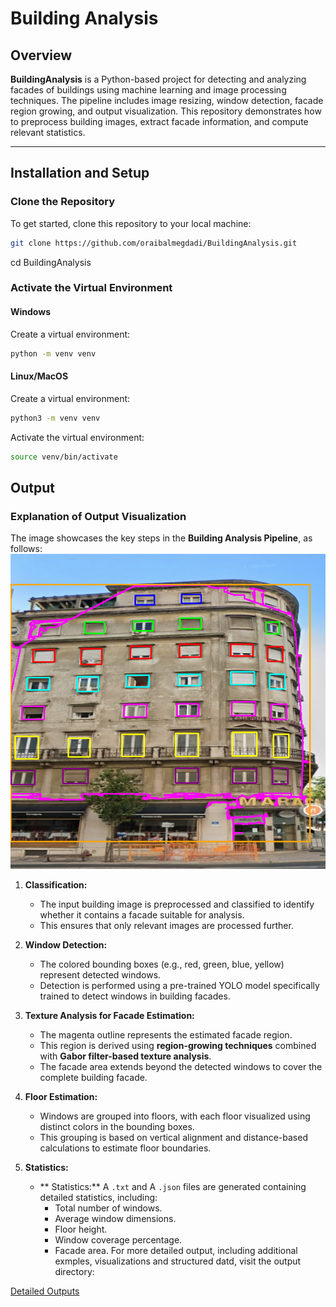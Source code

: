 # Building Analysis

## Overview

**BuildingAnalysis** is a Python-based project for detecting and analyzing facades of buildings using machine learning and image processing techniques. The pipeline includes image resizing, window detection, facade region growing, and output visualization. This repository demonstrates how to preprocess building images, extract facade information, and compute relevant statistics.

---

## Installation and Setup

### Clone the Repository

To get started, clone this repository to your local machine:

```bash
git clone https://github.com/oraibalmegdadi/BuildingAnalysis.git 
```
cd BuildingAnalysis


### Activate the Virtual Environment

#### Windows

Create a virtual environment:
```bash
python -m venv venv
```

#### Linux/MacOS
Create a virtual environment:

```bash
python3 -m venv venv
```
Activate the virtual environment:

```bash
source venv/bin/activate

```
## Output

### Explanation of Output Visualization

The image showcases the key steps in the **Building Analysis Pipeline**, as follows:
![Example Output](https://github.com/oraibalmegdadi/BuildingAnalysis/blob/main/output/facade_data/Untitled3_visualization.png)


1. **Classification:**
   - The input building image is preprocessed and classified to identify whether it contains a facade suitable for analysis.
   - This ensures that only relevant images are processed further.

2. **Window Detection:**
   - The colored bounding boxes (e.g., red, green, blue, yellow) represent detected windows.
   - Detection is performed using a pre-trained YOLO model specifically trained to detect windows in building facades.

3. **Texture Analysis for Facade Estimation:**
   - The magenta outline represents the estimated facade region. 
   - This region is derived using **region-growing techniques** combined with **Gabor filter-based texture analysis**.
   - The facade area extends beyond the detected windows to cover the complete building facade.

4. **Floor Estimation:**
   - Windows are grouped into floors, with each floor visualized using distinct colors in the bounding boxes.
   - This grouping is based on vertical alignment and distance-based calculations to estimate floor boundaries.

5. **Statistics:**
   - ** Statistics:** A `.txt` and A `.json` files are generated containing detailed statistics, including:
     - Total number of windows.
     - Average window dimensions.
     - Floor height.
     - Window coverage percentage.
     - Facade area.
For more detailed output, including additional exmples, visualizations and structured datd, visit the output directory:

[Detailed Outputs](https://github.com/oraibalmegdadi/BuildingAnalysis/tree/main/output)


